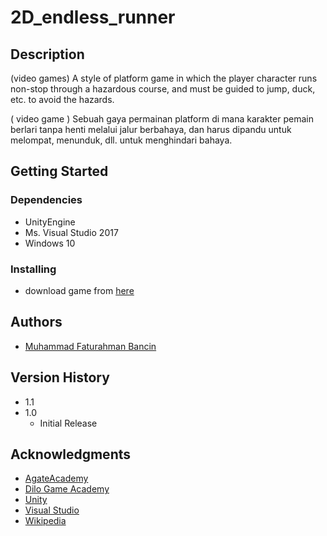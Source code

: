 # 2D_endless_runner

## Description
(video games) A style of platform game in which the player character runs non-stop through a hazardous course, and must be guided to jump, duck, etc. to avoid the hazards.

( video game ) Sebuah gaya permainan platform di mana karakter pemain berlari tanpa henti melalui jalur berbahaya, dan harus dipandu untuk melompat, menunduk, dll. untuk menghindari bahaya.


## Getting Started

### Dependencies
* UnityEngine
* Ms. Visual Studio 2017
* Windows 10

### Installing
* download game from [here](https://github.com/Fathursyafeei/2D_endless_runner/releases/download/1.0/2D_endless-windows.zip)


## Authors
* [Muhammad Faturahman Bancin](https://www.instagram.com/art.of.fatur)

## Version History
* 1.1
* 1.0
    * Initial Release
    
## Acknowledgments
* [AgateAcademy](https://agate.id/career/agate-academy-students)
* [Dilo Game Academy](https://academy.dilo.id/)
* [Unity](https://unity.com/)
* [Visual Studio](https://visualstudio.microsoft.com/)
* [Wikipedia](https://en.wikipedia.org/wiki/Incremental_game) 
